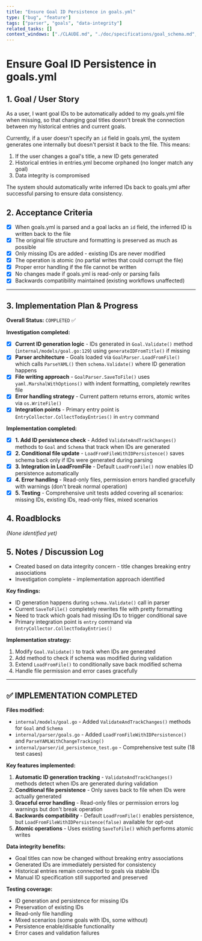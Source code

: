 ```yaml
---
title: "Ensure Goal ID Persistence in goals.yml"
type: ["bug", "feature"]
tags: ["parser", "goals", "data-integrity"]
related_tasks: []
context_windows: ["./CLAUDE.md", "./doc/specifications/goal_schema.md", "./internal/models/*.go", "./internal/parser/*.go"]
---
```


# Ensure Goal ID Persistence in goals.yml

## 1. Goal / User Story

As a user, I want goal IDs to be automatically added to my goals.yml file when missing, so that changing goal titles doesn't break the connection between my historical entries and current goals.

Currently, if a user doesn't specify an `id` field in goals.yml, the system generates one internally but doesn't persist it back to the file. This means:

1. If the user changes a goal's title, a new ID gets generated
2. Historical entries in entries.yml become orphaned (no longer match any goal)
3. Data integrity is compromised

The system should automatically write inferred IDs back to goals.yml after successful parsing to ensure data consistency.

## 2. Acceptance Criteria

- [x] When goals.yml is parsed and a goal lacks an `id` field, the inferred ID is written back to the file
- [x] The original file structure and formatting is preserved as much as possible
- [x] Only missing IDs are added - existing IDs are never modified
- [x] The operation is atomic (no partial writes that could corrupt the file)
- [x] Proper error handling if the file cannot be written
- [x] No changes made if goals.yml is read-only or parsing fails
- [x] Backwards compatibility maintained (existing workflows unaffected)

---
## 3. Implementation Plan & Progress

**Overall Status:** `COMPLETED` ✅

**Investigation completed:**
- [x] **Current ID generation logic** - IDs generated in `Goal.Validate()` method (`internal/models/goal.go:129`) using `generateIDFromTitle()` if missing
- [x] **Parser architecture** - Goals loaded via `GoalParser.LoadFromFile()` which calls `ParseYAML()` then `schema.Validate()` where ID generation happens
- [x] **File writing approach** - `GoalParser.SaveToFile()` uses `yaml.MarshalWithOptions()` with indent formatting, completely rewrites file
- [x] **Error handling strategy** - Current pattern returns errors, atomic writes via `os.WriteFile()`
- [x] **Integration points** - Primary entry point is `EntryCollector.CollectTodayEntries()` in `entry` command

**Implementation completed:**
- [x] **1. Add ID persistence check** - Added `ValidateAndTrackChanges()` methods to `Goal` and `Schema` that track when IDs are generated
- [x] **2. Conditional file update** - `LoadFromFileWithIDPersistence()` saves schema back only if IDs were generated during parsing
- [x] **3. Integration in LoadFromFile** - Default `LoadFromFile()` now enables ID persistence automatically
- [x] **4. Error handling** - Read-only files, permission errors handled gracefully with warnings (don't break normal operation)
- [x] **5. Testing** - Comprehensive unit tests added covering all scenarios: missing IDs, existing IDs, read-only files, mixed scenarios

## 4. Roadblocks

*(None identified yet)*

## 5. Notes / Discussion Log

- Created based on data integrity concern - title changes breaking entry associations
- Investigation complete - implementation approach identified

**Key findings:**
- ID generation happens during `schema.Validate()` call in parser
- Current `SaveToFile()` completely rewrites file with pretty formatting 
- Need to track which goals had missing IDs to trigger conditional save
- Primary integration point is `entry` command via `EntryCollector.CollectTodayEntries()`

**Implementation strategy:**
1. Modify `Goal.Validate()` to track when IDs are generated
2. Add method to check if schema was modified during validation
3. Extend `LoadFromFile()` to conditionally save back modified schema
4. Handle file permission and error cases gracefully

---

## ✅ IMPLEMENTATION COMPLETED

**Files modified:**
- `internal/models/goal.go` - Added `ValidateAndTrackChanges()` methods for `Goal` and `Schema`
- `internal/parser/goals.go` - Added `LoadFromFileWithIDPersistence()` and `ParseYAMLWithChangeTracking()`
- `internal/parser/id_persistence_test.go` - Comprehensive test suite (18 test cases)

**Key features implemented:**
1. **Automatic ID generation tracking** - `ValidateAndTrackChanges()` methods detect when IDs are generated during validation
2. **Conditional file persistence** - Only saves back to file when IDs were actually generated
3. **Graceful error handling** - Read-only files or permission errors log warnings but don't break operation
4. **Backwards compatibility** - Default `LoadFromFile()` enables persistence, but `LoadFromFileWithIDPersistence(false)` available for opt-out
5. **Atomic operations** - Uses existing `SaveToFile()` which performs atomic writes

**Data integrity benefits:**
- Goal titles can now be changed without breaking entry associations
- Generated IDs are immediately persisted for consistency
- Historical entries remain connected to goals via stable IDs
- Manual ID specification still supported and preserved

**Testing coverage:**
- ID generation and persistence for missing IDs
- Preservation of existing IDs
- Read-only file handling
- Mixed scenarios (some goals with IDs, some without)
- Persistence enable/disable functionality
- Error cases and validation failures